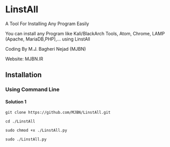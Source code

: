 # LinstAll
A Tool For Installing Any Program Easily

You can install any Program like Kali/BlackArch Tools, Atom, Chrome, LAMP (Apache, MariaDB,PHP),... using LinstAll

Coding By M.J. Bagheri Nejad (MJBN)

Website: MJBN.IR

<h2>Installation</h2>
  <h3>Using Command Line</h3>
   <h4>Solution 1</h4>

    git clone https://github.com/MJBN/LinstAll.git
    
    cd ./LinstAll
    
    sudo chmod +x ./LinstAll.py
    
    sudo ./LinstAll.py
